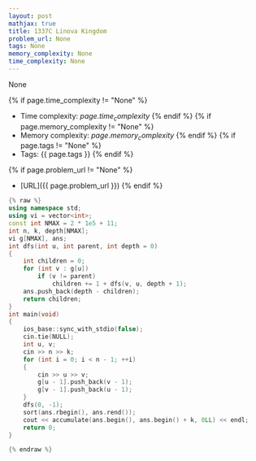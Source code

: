```yaml
---
layout: post
mathjax: true
title: 1337C Linova Kingdom
problem_url: None
tags: None
memory_complexity: None
time_complexity: None
---
```


None


{% if page.time_complexity != "None" %}
- Time complexity: ${{ page.time_complexity }}$
{% endif %}
{% if page.memory_complexity != "None" %}
- Memory complexity: ${{ page.memory_complexity }}$
{% endif %}
{% if page.tags != "None" %}
- Tags: {{ page.tags }}
{% endif %}

{% if page.problem_url != "None" %}
- [URL]({{ page.problem_url }})
{% endif %}

```cpp
{% raw %}
using namespace std;
using vi = vector<int>;
const int NMAX = 2 * 1e5 + 11;
int n, k, depth[NMAX];
vi g[NMAX], ans;
int dfs(int u, int parent, int depth = 0)
{
    int children = 0;
    for (int v : g[u])
        if (v != parent)
            children += 1 + dfs(v, u, depth + 1);
    ans.push_back(depth - children);
    return children;
}
int main(void)
{
    ios_base::sync_with_stdio(false);
    cin.tie(NULL);
    int u, v;
    cin >> n >> k;
    for (int i = 0; i < n - 1; ++i)
    {
        cin >> u >> v;
        g[u - 1].push_back(v - 1);
        g[v - 1].push_back(u - 1);
    }
    dfs(0, -1);
    sort(ans.rbegin(), ans.rend());
    cout << accumulate(ans.begin(), ans.begin() + k, 0LL) << endl;
    return 0;
}

{% endraw %}
```